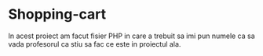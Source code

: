 # Shopping-cart

In acest proiect am facut fisier PHP in care a trebuit sa imi pun numele ca sa vada profesorul ca stiu sa fac ce este in proiectul ala.
